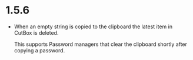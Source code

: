 # 1.5.6

- When an empty string is copied to the clipboard the latest item in
  CutBox is deleted.

  This supports Password managers that clear the clipboard shortly after
  copying a password.
